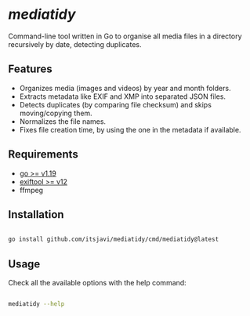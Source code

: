 # _mediatidy_

Command-line tool written in Go to organise all media files in a directory recursively by date, detecting duplicates.

## Features

- Organizes media (images and videos) by year and month folders.
- Extracts metadata like EXIF and XMP into separated JSON files.
- Detects duplicates (by comparing file checksum) and skips moving/copying them.
- Normalizes the file names.
- Fixes file creation time, by using the one in the metadata if available.

## Requirements

- [go >= v1.19](https://github.com/golang/go)
- [exiftool >= v12](https://github.com/exiftool/exiftool)
- ffmpeg


## Installation

```bash

go install github.com/itsjavi/mediatidy/cmd/mediatidy@latest

```

## Usage

Check all the available options with the help command:

```bash

mediatidy --help

```
